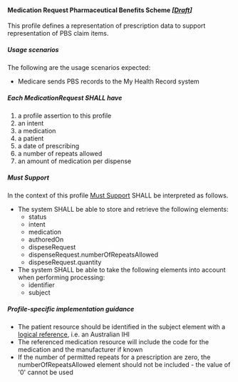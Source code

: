 #### Medication Request Pharmaceutical Benefits Scheme *[[Draft](http://hl7.org/fhir/stu3/valueset-publication-status.html)]*

This profile defines a representation of prescription data to support representation of PBS claim items.

#####  **Usage scenarios**
The following are the usage scenarios expected:
* Medicare sends PBS records to the My Health Record system

##### **Each MedicationRequest SHALL have**
1.	a profile assertion to this profile 
2.	an intent
3.	a medication
4.	a patient
5.	a date of prescribing
6.	a number of repeats allowed
6.  an amount of medication per dispense 

##### **Must Support**
In the context of this profile [Must Support](http://hl7.org/fhir/STU3/conformance-rules.html#mustSupport) SHALL be interpreted as follows.
* The system SHALL be able to store and retrieve the following elements:
    * status
    * intent
    * medication
    * authoredOn
    * dispeseRequest
    * dispenseRequest.numberOfRepeatsAllowed
    * dispeseRequest.quantity
* The system SHALL be able to take the following elements into account when performing processing:
    * identifier
    * subject

##### **Profile-specific implementation guidance**
* The patient resource should be identified in the subject element with a [logical reference](https://www.hl7.org/fhir/STU3/references.html#logical), i.e. an Australian IHI
* The referenced medication resource will include the code for the medication and the manufacturer if known
* If the number of permitted repeats for a prescription are zero, the numberOfRepeatsAllowed element should not be included - the value of '0' cannot be used


